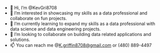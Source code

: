 - 👋 Hi, I’m @KevGri8708 
- 👀 I’m interested in showcasing my skills as a data professional and collaborate on fun projects.
- 🌱 I’m currently learning to expand my skills as a data professional with data science and data engineering projects.
- 💞️ I’m looking to collaborate on building data related applications and solutions.
- 📫 You can reach me @K.griffin8708@gmail.com or (480) 889-4497

<!---
KevGri8708/KevGri8708 is a ✨ special ✨ repository because its `README.md` (this file) appears on your GitHub profile.
You can click the Preview link to take a look at your changes.
--->
